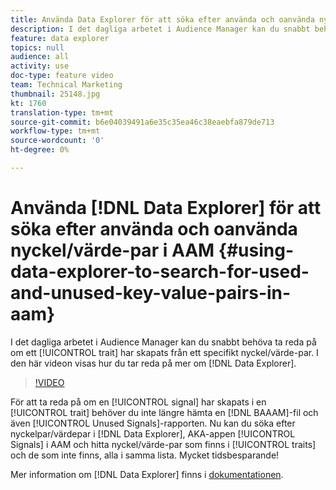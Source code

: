 ```yaml
---
title: Använda Data Explorer för att söka efter använda och oanvända nyckel-/värdepar i AAM
description: I det dagliga arbetet i Audience Manager kan du snabbt behöva ta reda på om ett visst drag har skapats från ett visst nyckel/värde-par. Den här videon visar hur du tar reda på mer om Data Explorer.
feature: data explorer
topics: null
audience: all
activity: use
doc-type: feature video
team: Technical Marketing
thumbnail: 25148.jpg
kt: 1760
translation-type: tm+mt
source-git-commit: b6e04039491a6e35c35ea46c38eaebfa879de713
workflow-type: tm+mt
source-wordcount: '0'
ht-degree: 0%

---
```



# Använda [!DNL Data Explorer] för att söka efter använda och oanvända nyckel/värde-par i AAM {#using-data-explorer-to-search-for-used-and-unused-key-value-pairs-in-aam}

I det dagliga arbetet i Audience Manager kan du snabbt behöva ta reda på om ett [!UICONTROL trait] har skapats från ett specifikt nyckel/värde-par. I den här videon visas hur du tar reda på mer om [!DNL Data Explorer].

>[!VIDEO](https://video.tv.adobe.com/v/25148/?quality=12)

För att ta reda på om en [!UICONTROL signal] har skapats i en [!UICONTROL trait] behöver du inte längre hämta en [!DNL BAAAM]-fil och även [!UICONTROL Unused Signals]-rapporten. Nu kan du söka efter nyckelpar/värdepar i [!DNL Data Explorer], AKA-appen [!UICONTROL Signals] i AAM och hitta nyckel/värde-par som finns i [!UICONTROL traits] och de som inte finns, alla i samma lista. Mycket tidsbesparande!

Mer information om [!DNL Data Explorer] finns i [dokumentationen](https://experiencecloud.adobe.com/resources/help/en_US/aam/data-explorer.html).
